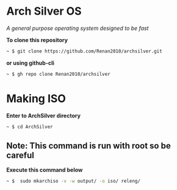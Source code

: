 # Arch Silver OS
*A general purpose operating system designed to be fast*

**To clone this repository**

```bash
~ $ git clone https://github.com/Renan2010/archsilver.git
```
**or using github-cli**
```bash
~ $ gh repo clone Renan2010/archsilver
```
# Making ISO
**Enter to ArchSilver directory**
```bash
~ $ cd ArchSilver
```
## Note: This command is run with root so be careful
**Execute this command below**
```bash
~ $  sudo mkarchiso -v -w output/ -o iso/ releng/
```
